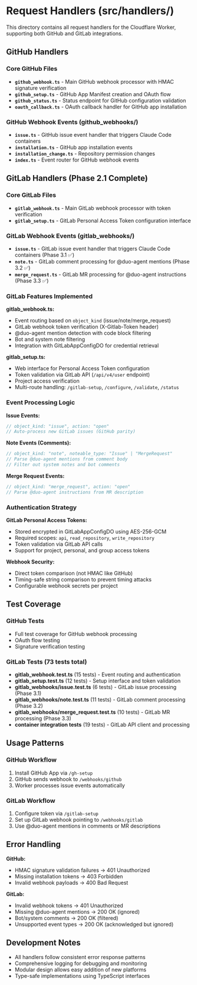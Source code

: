 # Request Handlers (src/handlers/)

This directory contains all request handlers for the Cloudflare Worker, supporting both GitHub and GitLab integrations.

## GitHub Handlers

### Core GitHub Files
- **`github_webhook.ts`** - Main GitHub webhook processor with HMAC signature verification
- **`github_setup.ts`** - GitHub App Manifest creation and OAuth flow
- **`github_status.ts`** - Status endpoint for GitHub configuration validation
- **`oauth_callback.ts`** - OAuth callback handler for GitHub app installation

### GitHub Webhook Events (github_webhooks/)
- **`issue.ts`** - GitHub issue event handler that triggers Claude Code containers
- **`installation.ts`** - GitHub app installation events
- **`installation_change.ts`** - Repository permission changes
- **`index.ts`** - Event router for GitHub webhook events

## GitLab Handlers (Phase 2.1 Complete)

### Core GitLab Files
- **`gitlab_webhook.ts`** - Main GitLab webhook processor with token verification
- **`gitlab_setup.ts`** - GitLab Personal Access Token configuration interface

### GitLab Webhook Events (gitlab_webhooks/)
- **`issue.ts`** - GitLab issue event handler that triggers Claude Code containers (Phase 3.1 ✅)
- **`note.ts`** - GitLab comment processing for @duo-agent mentions (Phase 3.2 ✅)
- **`merge_request.ts`** - GitLab MR processing for @duo-agent instructions (Phase 3.3 ✅)

### GitLab Features Implemented

**gitlab_webhook.ts:**
- Event routing based on `object_kind` (issue/note/merge_request)
- GitLab webhook token verification (X-Gitlab-Token header)
- @duo-agent mention detection with code block filtering
- Bot and system note filtering
- Integration with GitLabAppConfigDO for credential retrieval

**gitlab_setup.ts:**
- Web interface for Personal Access Token configuration
- Token validation via GitLab API (`/api/v4/user` endpoint)
- Project access verification
- Multi-route handling: `/gitlab-setup`, `/configure`, `/validate`, `/status`

### Event Processing Logic

**Issue Events:**
```typescript
// object_kind: "issue", action: "open"
// Auto-process new GitLab issues (GitHub parity)
```

**Note Events (Comments):**
```typescript
// object_kind: "note", noteable_type: "Issue" | "MergeRequest"
// Parse @duo-agent mentions from comment body
// Filter out system notes and bot comments
```

**Merge Request Events:**
```typescript
// object_kind: "merge_request", action: "open"
// Parse @duo-agent instructions from MR description
```

### Authentication Strategy

**GitLab Personal Access Tokens:**
- Stored encrypted in GitLabAppConfigDO using AES-256-GCM
- Required scopes: `api`, `read_repository`, `write_repository`
- Token validation via GitLab API calls
- Support for project, personal, and group access tokens

**Webhook Security:**
- Direct token comparison (not HMAC like GitHub)
- Timing-safe string comparison to prevent timing attacks
- Configurable webhook secrets per project

## Test Coverage

### GitHub Tests
- Full test coverage for GitHub webhook processing
- OAuth flow testing
- Signature verification testing

### GitLab Tests (73 tests total)
- **gitlab_webhook.test.ts** (15 tests) - Event routing and authentication
- **gitlab_setup.test.ts** (12 tests) - Setup interface and token validation
- **gitlab_webhooks/issue.test.ts** (6 tests) - GitLab issue processing (Phase 3.1)
- **gitlab_webhooks/note.test.ts** (11 tests) - GitLab comment processing (Phase 3.2)
- **gitlab_webhooks/merge_request.test.ts** (10 tests) - GitLab MR processing (Phase 3.3)
- **container integration tests** (19 tests) - GitLab API client and processing

## Usage Patterns

### GitHub Workflow
1. Install GitHub App via `/gh-setup`
2. GitHub sends webhook to `/webhooks/github`
3. Worker processes issue events automatically

### GitLab Workflow
1. Configure token via `/gitlab-setup`
2. Set up GitLab webhook pointing to `/webhooks/gitlab`
3. Use @duo-agent mentions in comments or MR descriptions

## Error Handling

**GitHub:**
- HMAC signature validation failures → 401 Unauthorized
- Missing installation tokens → 403 Forbidden
- Invalid webhook payloads → 400 Bad Request

**GitLab:**
- Invalid webhook tokens → 401 Unauthorized
- Missing @duo-agent mentions → 200 OK (ignored)
- Bot/system comments → 200 OK (filtered)
- Unsupported event types → 200 OK (acknowledged but ignored)

## Development Notes

- All handlers follow consistent error response patterns
- Comprehensive logging for debugging and monitoring
- Modular design allows easy addition of new platforms
- Type-safe implementations using TypeScript interfaces